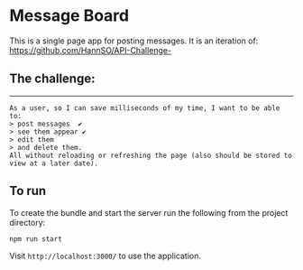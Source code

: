 # Message Board 

This is a single page app for posting messages. It is an iteration of: https://github.com/HannSO/API-Challenge- 

## The challenge:

---
```
As a user, so I can save milliseconds of my time, I want to be able to:
> post messages  ✔ 
> see them appear ✔ 
> edit them
> and delete them.
All without reloading or refreshing the page (also should be stored to view at a later date).
``` 

## To run

To create the bundle and start the server run the following from the project directory:

``` npm run start ```


Visit ```http://localhost:3000/``` to use the application.
